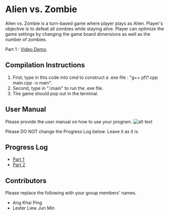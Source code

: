 # Alien vs. Zombie

Alien vs. Zombie is a turn-based game where player plays as Alien. Player's objective is to defeat all zombies while staying alive. Player can optimize the game settings by changing the game board dimensions as well as the number of zombies.

Part 1 : [Video Demo](https://youtu.be/hvJd5apu8nI).

## Compilation Instructions

1. First, type in this code into cmd to construct a .exe file : "g++ pf\\*.cpp main.cpp -o main".
2. Second, type in ".\main" to run the .exe file.
3. The game should pop out in the terminal.

## User Manual

Please provide the user manual on how to use your program.
![alt text](https://www.linkpicture.com/q/Alien-v.s-Zombie-User-Manual.png)

Please DO NOT change the Progress Log below. Leave it as it is.

## Progress Log

- [Part 1](PART1.md)
- [Part 2](PART2.md)

## Contributors

Please replace the following with your group members' names. 

- Ang Khai Ping
- Lester Liew Jun Min
